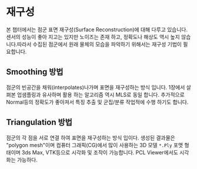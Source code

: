 # 재구성 

본 챕터에서는 점군 표면 재구성(Surface Reconstruction)에 대해 다루고 있습니다. 센서의 성능이 좋아 지고는 있지만 노이즈는 존재 하고, 정확도나 해상도 역시 높지 않습니다.따라서 수집된 점군에서 원래 물체의 모습을 파악하기 위해서는 재구성 기법이 필요합니다. 

## Smoothing 방법 

점군의 빈공간을 채워(interpolates)나가며 표면을 재구성하는 방식 입니다. 1장에서 살펴본 업샘플링과 유사하며 활용 하는 알고리즘 역시 MLS로 동일 합니다. 추가적으로 Normal등의 정확도가 좋아져서 특징 추출 및 군집/분류 작업적에 수행 하기도 합니다. 



## Triangulation 방법 


점군의 각 점을 서로 연결 하여 표면을 재구성하는 방식 입이다. 생성된 결과물은 "polygon mesh"이며 컴퓨터 그래픽(CG)에서 많이 사용하는 3D 모델 `*.Ply` 포맷 형태이며 3ds Max, VTK등으로 시각화 및 조작이 가능합니다. PCL Viewer에서도 시각화는 가능하다. 